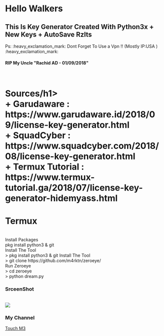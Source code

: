 # Hello Walkers 
<h2>This Is Key Generator Created With Python3x + New Keys + AutoSave Rzlts <br></h2>
Ps: :heavy_exclamation_mark: Dont Forget To Use a Vpn !! (Mostly IP:USA ) :heavy_exclamation_mark:<br>
<h4><b>RIP My Uncle "Rachid AD - 01/09/2018"</b></h4><br>
<h1>Sources/h1><br>
+ Garudaware : https://www.garudaware.id/2018/09/license-key-generator.html<br>
+ SquadCyber : https://www.squadcyber.com/2018/08/license-key-generator.html<br>
+ Termux Tutorial : https://www.termux-tutorial.ga/2018/07/license-key-generator-hidemyass.html<br>
<h1>Termux</h1><br>
Install Packages<br>
	pkg install python3 & git<br>
Install The Tool<br>
>	pkg install python3 & git
Install The Tool<br>
>	 git clone https://github.com/m4rktn/zeroeye/<br>
Run Zeroeye <br>
>	cd zeroeye<br>
>	python dream.py<br>
<h3>SrceenShot</h3><br>
<img src="https://i.imgur.com/8DJ2HXD.png" />
<h3>My Channel</h3>
<a href="https://www.youtube.com/channel/UCMfsphLQJCE79Pr7JCqzJiw" target="_blank">Touch M3</a>
